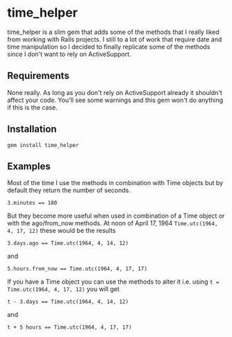 # time_helper

time_helper is a slim gem that adds some of the methods that I really liked from working with Rails projects. I still to a lot of work that require date and time manipulation so I decided to finally replicate some of the methods since I don't want to rely on ActiveSupport.

## Requirements

None really. As long as you don't rely on ActiveSupport already it shouldn't affect your code. You'll see some warnings and this gem won't do anything if this is the case.

## Installation

    gem install time_helper

## Examples

Most of the time I use the methods in combination with Time objects but by default they return the number of seconds.

    3.minutes == 180
    
But they become more useful when used in combination of a Time object or with the ago/from_now methods.
At noon of April 17, 1964 `Time.utc(1964, 4, 17, 12)` these would be the results

    3.days.ago == Time.utc(1964, 4, 14, 12)
    
and
    
    5.hours.from_now == Time.utc(1964, 4, 17, 17)
    
If you have a Time object you can use the methods to alter it i.e. using `t = Time.utc(1964, 4, 17, 12)` you will get

    t - 3.days == Time.utc(1964, 4, 14, 12)
    
and

    t + 5 hours == Time.utc(1964, 4, 17, 17)